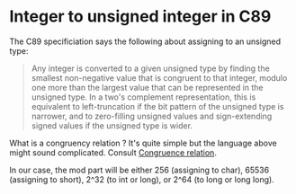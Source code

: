 # Integer to unsigned integer in C89

The C89 specificiation says the following about assigning to an unsigned type:

> Any integer is converted to a given unsigned type by finding
the smallest non-negative value that is congruent to that integer, modulo one
more than the largest value that can be represented in the unsigned type. In a
two's complement representation, this is equivalent to left-truncation if the
bit pattern of the unsigned type is narrower, and to zero-filling unsigned
values and sign-extending signed values if the unsigned type is wider.

What is a congruency relation ? It's quite simple but the language above might
sound complicated. Consult [Congruence
relation](https://en.wikipedia.org/wiki/Congruence_relation).

In our case, the mod part will be either 256 (assigning to char), 65536
(assigning to short), 2^32 (to int or long), or 2^64 (to long or long long).
